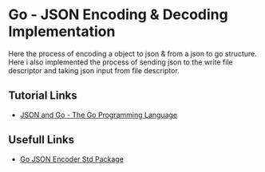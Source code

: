 # Go - JSON Encoding & Decoding Implementation

Here the process of encoding a object to json & from a json to go structure. Here i also implemented the process of sending json to the write file descriptor and taking json input from file descriptor.

## Tutorial Links
* [JSON and Go - The Go Programming Language](https://go.dev/blog/json)


## Usefull Links
* [Go JSON Encoder Std Package](https://pkg.go.dev/encoding/json)

